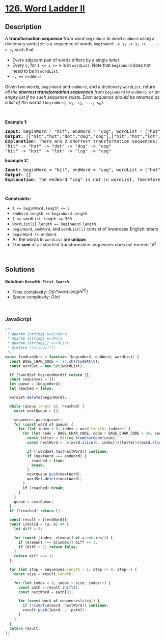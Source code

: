 # [126. Word Ladder II](https://leetcode.com/problems/word-ladder-ii)

## Description

<div class="elfjS" data-track-load="description_content"><p>A <strong>transformation sequence</strong> from word <code>beginWord</code> to word <code>endWord</code> using a dictionary <code>wordList</code> is a sequence of words <code>beginWord -&gt; s<sub>1</sub> -&gt; s<sub>2</sub> -&gt; ... -&gt; s<sub>k</sub></code> such that:</p>

<ul>
	<li>Every adjacent pair of words differs by a single letter.</li>
	<li>Every <code>s<sub>i</sub></code> for <code>1 &lt;= i &lt;= k</code> is in <code>wordList</code>. Note that <code>beginWord</code> does not need to be in <code>wordList</code>.</li>
	<li><code>s<sub>k</sub> == endWord</code></li>
</ul>

<p>Given two words, <code>beginWord</code> and <code>endWord</code>, and a dictionary <code>wordList</code>, return <em>all the <strong>shortest transformation sequences</strong> from</em> <code>beginWord</code> <em>to</em> <code>endWord</code><em>, or an empty list if no such sequence exists. Each sequence should be returned as a list of the words </em><code>[beginWord, s<sub>1</sub>, s<sub>2</sub>, ..., s<sub>k</sub>]</code>.</p>

<p>&nbsp;</p>
<p><strong class="example">Example 1:</strong></p>

<pre><strong>Input:</strong> beginWord = "hit", endWord = "cog", wordList = ["hot","dot","dog","lot","log","cog"]
<strong>Output:</strong> [["hit","hot","dot","dog","cog"],["hit","hot","lot","log","cog"]]
<strong>Explanation:</strong>&nbsp;There are 2 shortest transformation sequences:
"hit" -&gt; "hot" -&gt; "dot" -&gt; "dog" -&gt; "cog"
"hit" -&gt; "hot" -&gt; "lot" -&gt; "log" -&gt; "cog"
</pre>

<p><strong class="example">Example 2:</strong></p>

<pre><strong>Input:</strong> beginWord = "hit", endWord = "cog", wordList = ["hot","dot","dog","lot","log"]
<strong>Output:</strong> []
<strong>Explanation:</strong> The endWord "cog" is not in wordList, therefore there is no valid transformation sequence.
</pre>

<p>&nbsp;</p>
<p><strong>Constraints:</strong></p>

<ul>
	<li><code>1 &lt;= beginWord.length &lt;= 5</code></li>
	<li><code>endWord.length == beginWord.length</code></li>
	<li><code>1 &lt;= wordList.length &lt;= 500</code></li>
	<li><code>wordList[i].length == beginWord.length</code></li>
	<li><code>beginWord</code>, <code>endWord</code>, and <code>wordList[i]</code> consist of lowercase English letters.</li>
	<li><code>beginWord != endWord</code></li>
	<li>All the words in <code>wordList</code> are <strong>unique</strong>.</li>
	<li>The <strong>sum</strong> of all shortest transformation sequences does not exceed <code>10<sup>5</sup></code>.</li>
</ul>
</div>

<p>&nbsp;</p>

## Solutions

**Solution: `Breadth-First Search`**

- Time complexity: <em>O(n\*word.length<sup>26</sup>)</em>
- Space complexity: <em>O(n)</em>

<p>&nbsp;</p>

### **JavaScript**

```js
/**
 * @param {string} beginWord
 * @param {string} endWord
 * @param {string[]} wordList
 * @return {string[][]}
 */
const findLadders = function (beginWord, endWord, wordList) {
  const BASE_CHAR_CODE = 'a'.charCodeAt(0);
  const wordSet = new Set(wordList);

  if (!wordSet.has(endWord)) return [];
  const sequences = [];
  let queue = [beginWord];
  let reached = false;

  wordSet.delete(beginWord);

  while (queue.length && !reached) {
    const nextQueue = [];

    sequences.push(queue);
    for (const word of queue) {
      for (let index = 0; index < word.length; index++) {
        for (let code = BASE_CHAR_CODE; code < BASE_CHAR_CODE + 26; code++) {
          const letter = String.fromCharCode(code);
          const nextWord = `${word.slice(0, index)}${letter}${word.slice(index + 1)}`;

          if (!wordSet.has(nextWord)) continue;
          if (nextWord === endWord) {
            reached = true;
            break;
          }
          nextQueue.push(nextWord);
          wordSet.delete(nextWord);
        }
        if (reached) break;
      }
    }
    queue = nextQueue;
  }
  if (!reached) return [];

  const result = [[endWord]];
  const isValid = (a, b) => {
    let diff = 0;

    for (const [index, element] of a.entries()) {
      if (element !== b[index]) diff += 1;
      if (diff > 1) return false;
    }
    return diff === 1;
  };

  for (let step = sequences.length - 1; step >= 0; step--) {
    const size = result.length;

    for (let index = 0; index < size; index++) {
      const path = result.shift();
      const nextWord = path[0];

      for (const word of sequences[step]) {
        if (!isValid(word, nextWord)) continue;
        result.push([word, ...path]);
      }
    }
  }
  return result;
};
```
